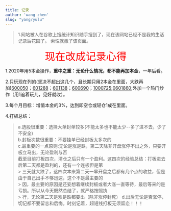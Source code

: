 ```yaml
---
title: 记录
author: 'wang zhen'
slug: "yang/yulu"
---
```


> 1.网站被人在谷歌上搜统计知识随手搜到了，现在该网站已经不是我的生活记录后花园了。
>   索性就撤了该页面。
> 

<center><font size=6 color="red">现在改成记录心得</font></center>

1.2020年用5本金操作，**重中之重：无论什么情况，都不能再加本金**，一年后看。

2.只玩现在列的(坚决不超出这几个，且长期只用2本金在里面，大跌再加)[600050](http://quotes.money.163.com/trade/lsjysj_600050.html#01b07)；[601288](http://quotes.money.163.com/trade/lsjysj_601288.html#01b07)；[601138](http://quotes.money.163.com/trade/lsjysj_601138.html#01b07)；[600690](http://quotes.money.163.com/trade/lsjysj_600690.html#01b07)；[1000725](http://quotes.money.163.com/1000725.html#9b01);[0601860](http://quotes.money.163.com/0601860.html#9b01);外加一个热门炒作（用1追着玩儿，见好就收）。

3.每个月目标：增值本金的3%，达到即空仓或轻仓1成在里面。

4.打板总结：

> a.选股很重要：选择大单封单较多(不能太多也不能太少--多了进不去，少了不安全)<br>
> b.封板次数很重要：不要挂单已经封板太多次的<br>
> c.最重要的一点原则:无论是涨是跌，第二天除非开盘涨停不出之外，只要开板立马出，无论盈利与否<br>
> 截至目前打板四次，清仓之后只有一个盈利。这四次的经验总结：打板进去后第二天都是盈利的，还有一个连板但是第<br> > 三天就大跌了，这四次本来第二天一早开盘之后都有几个点的收益，但是由于自己出手不够迅速，这个不是最主要的 <br> > 因，最主要的原因是还妄想着继续封板或者大涨一直等待，最后等来的是亏损。所以从今天既然总结了，就严格按照执<br> > 行，无论第二天是涨是跌都要出（除非涨停封死）
> d.出后无论是否涨停，切记都不要留恋和后悔。时刻记着，超短线打板无须留恋！！！
>

